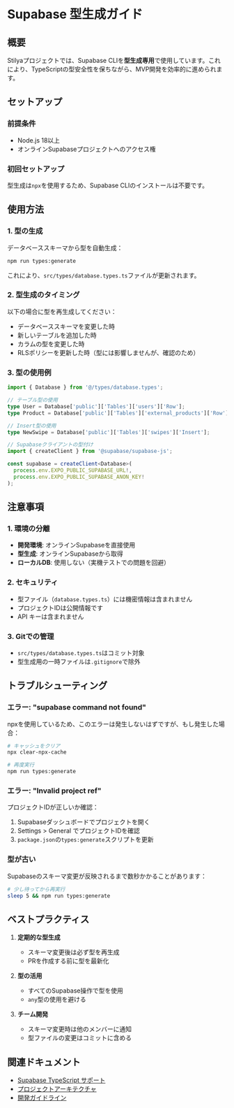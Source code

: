 # Supabase 型生成ガイド

## 概要

Stilyaプロジェクトでは、Supabase CLIを**型生成専用**で使用しています。これにより、TypeScriptの型安全性を保ちながら、MVP開発を効率的に進められます。

## セットアップ

### 前提条件

- Node.js 18以上
- オンラインSupabaseプロジェクトへのアクセス権

### 初回セットアップ

型生成は`npx`を使用するため、Supabase CLIのインストールは不要です。

## 使用方法

### 1. 型の生成

データベーススキーマから型を自動生成：

```bash
npm run types:generate
```

これにより、`src/types/database.types.ts`ファイルが更新されます。

### 2. 型生成のタイミング

以下の場合に型を再生成してください：

- データベーススキーマを変更した時
- 新しいテーブルを追加した時
- カラムの型を変更した時
- RLSポリシーを更新した時（型には影響しませんが、確認のため）

### 3. 型の使用例

```typescript
import { Database } from '@/types/database.types';

// テーブル型の使用
type User = Database['public']['Tables']['users']['Row'];
type Product = Database['public']['Tables']['external_products']['Row'];

// Insert型の使用
type NewSwipe = Database['public']['Tables']['swipes']['Insert'];

// Supabaseクライアントの型付け
import { createClient } from '@supabase/supabase-js';

const supabase = createClient<Database>(
  process.env.EXPO_PUBLIC_SUPABASE_URL!,
  process.env.EXPO_PUBLIC_SUPABASE_ANON_KEY!
);
```

## 注意事項

### 1. 環境の分離

- **開発環境**: オンラインSupabaseを直接使用
- **型生成**: オンラインSupabaseから取得
- **ローカルDB**: 使用しない（実機テストでの問題を回避）

### 2. セキュリティ

- 型ファイル（`database.types.ts`）には機密情報は含まれません
- プロジェクトIDは公開情報です
- API キーは含まれません

### 3. Gitでの管理

- `src/types/database.types.ts`はコミット対象
- 型生成用の一時ファイルは`.gitignore`で除外

## トラブルシューティング

### エラー: "supabase command not found"

npxを使用しているため、このエラーは発生しないはずですが、もし発生した場合：

```bash
# キャッシュをクリア
npx clear-npx-cache

# 再度実行
npm run types:generate
```

### エラー: "Invalid project ref"

プロジェクトIDが正しいか確認：

1. Supabaseダッシュボードでプロジェクトを開く
2. Settings > General でプロジェクトIDを確認
3. `package.json`の`types:generate`スクリプトを更新

### 型が古い

Supabaseのスキーマ変更が反映されるまで数秒かかることがあります：

```bash
# 少し待ってから再実行
sleep 5 && npm run types:generate
```

## ベストプラクティス

1. **定期的な型生成**
   - スキーマ変更後は必ず型を再生成
   - PRを作成する前に型を最新化

2. **型の活用**
   - すべてのSupabase操作で型を使用
   - `any`型の使用を避ける

3. **チーム開発**
   - スキーマ変更時は他のメンバーに通知
   - 型ファイルの変更はコミットに含める

## 関連ドキュメント

- [Supabase TypeScript サポート](https://supabase.com/docs/reference/javascript/typescript-support)
- [プロジェクトアーキテクチャ](./PROJECT_ARCHITECTURE.md)
- [開発ガイドライン](./DEVELOPMENT_GUIDELINES.md)
